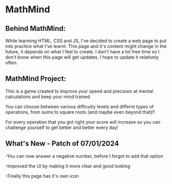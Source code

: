 # MathMind
## Behind MathMind:
While learining HTML, CSS and JS, I've decided to create a web page to put into practice what I've learnt.
This page and it's content might change in the future, it depends on what I feel to create.
I don't have a lot free time so I don't know when this page will get updates, I hope to update it relatively often.

## MathMind Project:
This is a game created to improve your speed and precision at mental calculations and keep your mind trained

You can choose between various difficulty levels and differnt types of operations, from sums to square roots (and maybe even beyond that)!!

For every operation that you got right your score will increase so you can challenge yourself to get better and better every day!

## What's New - Patch of 07/01/2024

-You can now answer a negative number, before I forgot to add that option

-Improved the UI by making it more clear and good looking

-Finally this page has it's own icon